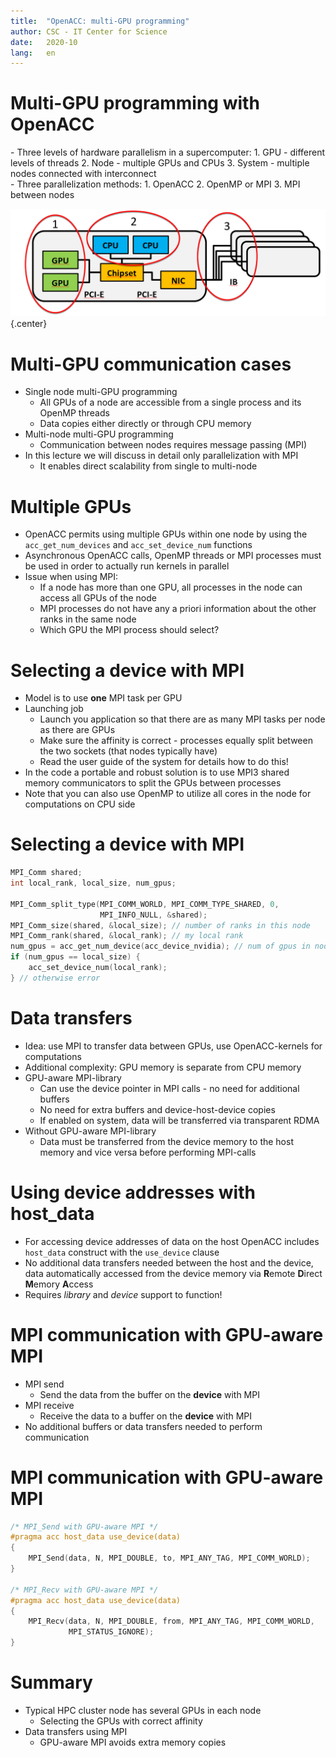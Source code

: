 ```yaml
---
title:  "OpenACC: multi-GPU programming"
author: CSC - IT Center for Science
date:   2020-10
lang:   en
---
```



# Multi-GPU programming with OpenACC

<div class=column>
- Three levels of hardware parallelism in a supercomputer:
    1. GPU - different levels of threads
    2. Node - multiple GPUs and CPUs
    3. System - multiple nodes connected with interconnect
</div>

<div class=column>
- Three parallelization methods:
    1. OpenACC
    2. OpenMP or MPI
    3. MPI between nodes
</div>

![](img/gpu-cluster.png){.center}


# Multi-GPU communication cases

- Single node multi-GPU programming
    - All GPUs of a node are accessible from a single process and its OpenMP
      threads
    - Data copies either directly or through CPU memory
- Multi-node multi-GPU programming
    - Communication between nodes requires message passing (MPI)
- In this lecture we will discuss in detail only parallelization with MPI
    - It enables direct scalability from single to multi-node


# Multiple GPUs

- OpenACC permits using multiple GPUs within one node by using the
  `acc_get_num_devices` and `acc_set_device_num` functions
- Asynchronous OpenACC calls, OpenMP threads or MPI processes must be used
  in order to actually run kernels in parallel
- Issue when using MPI:
    - If a node has more than one GPU, all processes in the node can
      access all GPUs of the node
    - MPI processes do not have any a priori information about the other
      ranks in the same node
    - Which GPU the MPI process should select?


# Selecting a device with MPI

- Model is to use **one** MPI task per GPU
- Launching job
    - Launch you application so that there are as many MPI tasks per node as
      there are GPUs
    - Make sure the affinity is correct - processes equally split between the
      two sockets (that nodes typically have)
    - Read the user guide of the system for details how to do this!
- In the code a portable and robust solution is to use MPI3 shared memory
  communicators to split the GPUs between processes
- Note that you can also use OpenMP to utilize all cores in the node for
  computations on CPU side


# Selecting a device with MPI

```c
MPI_Comm shared;
int local_rank, local_size, num_gpus;

MPI_Comm_split_type(MPI_COMM_WORLD, MPI_COMM_TYPE_SHARED, 0,
                    MPI_INFO_NULL, &shared);
MPI_Comm_size(shared, &local_size); // number of ranks in this node
MPI_Comm_rank(shared, &local_rank); // my local rank
num_gpus = acc_get_num_device(acc_device_nvidia); // num of gpus in node
if (num_gpus == local_size) {
    acc_set_device_num(local_rank);
} // otherwise error
```


# Data transfers

- Idea: use MPI to transfer data between GPUs, use OpenACC-kernels for
  computations
- Additional complexity: GPU memory is separate from CPU memory
- GPU-aware MPI-library
    - Can use the device pointer in MPI calls - no need for additional buffers
    - No need for extra buffers and device-host-device copies
    - If enabled on system, data will be transferred via transparent RDMA
- Without GPU-aware MPI-library
    - Data must be transferred from the device memory to the host memory and
      vice versa before performing MPI-calls


# Using device addresses with host_data

- For accessing device addresses of data on the host OpenACC includes
  `host_data` construct with the `use_device` clause
- No additional data transfers needed between the host and the device,
  data automatically accessed from the device memory via **R**emote
  **D**irect **M**emory **A**ccess
- Requires *library* and *device* support to function!


# MPI communication with GPU-aware MPI

- MPI send
    - Send the data from the buffer on the **device** with MPI
- MPI receive
    - Receive the data to a buffer on the **device** with MPI
- No additional buffers or data transfers needed to perform
  communication


# MPI communication with GPU-aware MPI

```c
/* MPI_Send with GPU-aware MPI */
#pragma acc host_data use_device(data)
{
    MPI_Send(data, N, MPI_DOUBLE, to, MPI_ANY_TAG, MPI_COMM_WORLD);
}

/* MPI_Recv with GPU-aware MPI */
#pragma acc host_data use_device(data)
{
    MPI_Recv(data, N, MPI_DOUBLE, from, MPI_ANY_TAG, MPI_COMM_WORLD,
             MPI_STATUS_IGNORE);
}
```


# Summary

- Typical HPC cluster node has several GPUs in each node
    - Selecting the GPUs with correct affinity
- Data transfers using MPI
    - GPU-aware MPI avoids extra memory copies
